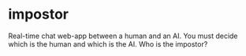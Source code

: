 # impostor
Real-time chat web-app between a human and an AI. You must decide which is the human and which is the AI. Who is the impostor?
